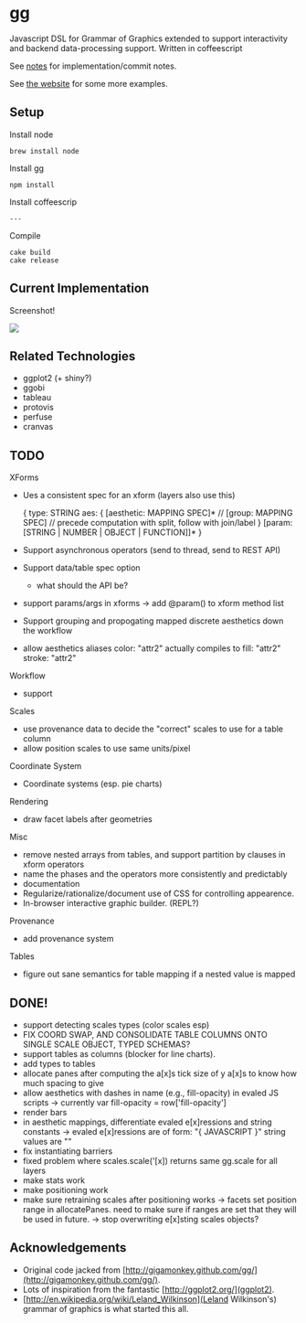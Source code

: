 gg
===

Javascript DSL for Grammar of Graphics extended to support interactivity and
backend data-processing support.  Written in coffeescript

See [notes](https://github.com/sirrice/gg/blob/master/docs/notes.md) for implementation/commit notes.

See [the website](http://sirrice.github.io/gg) for some more examples.

Setup
------

Install node

    brew install node

Install gg

    npm install

Install coffeescrip

    ---

Compile

    cake build
    cake release

Current Implementation
---------------

Screenshot!

[<img src="https://raw.github.com/sirrice/gg/master/docs/imgs/screenshot.png"/> ](http://bl.ocks.org/sirrice/5653573)



Related Technologies
-----------

* ggplot2 (+ shiny?)
* ggobi
* tableau
* protovis
* perfuse
* cranvas


TODO
------------------

XForms

- Ues a consistent spec for an xform (layers also use this)

    {
      type: STRING
      aes: {
        [aesthetic: MAPPING SPEC]* //
        [group: MAPPING SPEC]      // precede computation with split, follow with join/label
      }
      [param: [STRING | NUMBER | OBJECT | FUNCTION]]*
    }

- Support asynchronous operators (send to thread, send to REST API)
- Support data/table spec option
  - what should the API be?
- support params/args in xforms
   -> add @param() to xform method list
- Support grouping and propogating mapped discrete aesthetics down the workflow
- allow aesthetics aliases
    color: "attr2"
   actually compiles to
    fill: "attr2"
    stroke: "attr2"

Workflow

- support

Scales

- use provenance data to decide the "correct" scales to use for a table column
- allow position scales to use same units/pixel


Coordinate System


- Coordinate systems (esp. pie charts)


Rendering

- draw facet labels after geometries


Misc

- remove nested arrays from tables, and support partition by clauses in xform operators
- name the phases and the operators more consistently and predictably
- documentation
- Regularize/rationalize/document use of CSS for controlling appearence.
- In-browser interactive graphic builder. (REPL?)

Provenance

- add provenance system


Tables

- figure out sane semantics for table mapping if a nested value is mapped



DONE!
-------------

- support detecting scales types (color scales esp)
- FIX COORD SWAP, AND CONSOLIDATE TABLE COLUMNS ONTO SINGLE SCALE OBJECT, TYPED SCHEMAS?
- support tables as columns (blocker for line charts).
- add types to tables
- allocate panes after computing the a[x]s tick size of y a[x]s to know how much spacing to give
- allow aesthetics with dashes in name (e.g., fill-opacity) in evaled JS scripts
    -> currently var fill-opacity = row['fill-opacity']
- render bars
- in aesthetic mappings, differentiate evaled e[x]ressions and string constants
    -> evaled e[x]ressions are of form: "{ JAVASCRIPT }"
      string values are ""
- fix instantiating barriers
- fixed problem where scales.scale('[x]) returns same gg.scale for all layers
- make stats work
- make positioning work
- make sure retraining scales after positioning works
    -> facets set position range in allocatePanes.  need to make sure if
      ranges are set that they will be used in future.
    -> stop overwriting e[x]sting scales objects?




Acknowledgements
-----------

* Original code jacked from [http://gigamonkey.github.com/gg/](http://gigamonkey.github.com/gg/).
* Lots of inspiration from the fantastic [http://ggplot2.org/](ggplot2).
* [http://en.wikipedia.org/wiki/Leland_Wilkinson](Leland Wilkinson's) grammar of graphics is what started this all.



